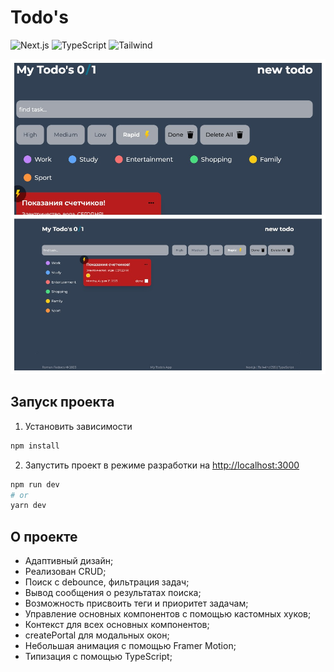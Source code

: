 # Todo's

![Next.js](https://img.shields.io/badge/next.js-white?style=for-the-badge&logo=next.js&logoColor=black)
![TypeScript](https://img.shields.io/badge/TypeScript-white?style=for-the-badge&logo=typescript&logoColor=0055ff)
![Tailwind](https://img.shields.io/badge/Tailwind-white?style=for-the-badge&logo=tailwindcss&logoColor=#06b6d4) 

<img src='./readme_todos_ts.jpg'/>

## Запуск проекта 
1) Установить зависимости

```bash
npm install
```
2) Запустить проект в режиме разработки на [http://localhost:3000](http://localhost:3000)
```bash
npm run dev
# or
yarn dev
```
## О проекте 
- Адаптивный дизайн;
- Реализован CRUD;
- Поиск c debounce, фильтрация задач;
- Вывод сообщения о результатах поиска;
- Возможность присвоить теги и приоритет задачам;
- Управление основных компонентов с помощью кастомных хуков;
- Контекст для всех основных компонентов;
- createPortal для модальных окон;
- Небольшая анимация с помощью Framer Motion;
- Типизация с помощью TypeScript;

